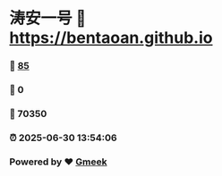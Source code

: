 # 涛安一号 :link: https://bentaoan.github.io 
### :page_facing_up: [85](https://bentaoan.github.io/tag.html) 
### :speech_balloon: 0 
### :hibiscus: 70350 
### :alarm_clock: 2025-06-30 13:54:06 
### Powered by :heart: [Gmeek](https://github.com/Meekdai/Gmeek)
